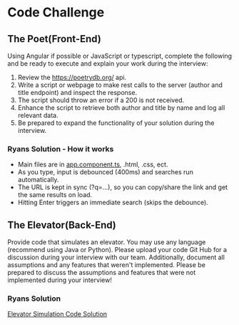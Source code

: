  
# Code Challenge

## The Poet(Front-End)

Using Angular if possible or JavaScript or typescript, complete the following and be ready to execute and explain your work during the interview:
1. Review the  https://poetrydb.org/ api.
2. Write a script or webpage to make rest calls to the server (author and title endpoint) and inspect the response.
3. The script should throw an error if a 200 is not received.
4. Enhance the script to retrieve both author and title by name and log all relevant data.
5. Be prepared to expand the functionality of your solution during the interview.


### Ryans Solution - How it works
- Main files are in [app.component.ts](./src/appapp.component.ts), .html, .css, ect.
- As you type, input is debounced (400ms) and searches run automatically.
- The URL is kept in sync (?q=...), so you can copy/share the link and get the same results on load.
- Hitting Enter triggers an immediate search (skips the debounce).
 

## The Elevator(Back-End)
 

Provide code that simulates an elevator.  You may use any language (recommend using Java or Python). 
Please upload your code Git Hub for a discussion during your interview with our team.
Additionally, document all assumptions and any features that weren't implemented.
Please be prepared to discuss the assumptions and features that were not implemented during your interview!

### Ryans Solution
[Elevator Simulation Code Solution](data_backend_elevator.py)